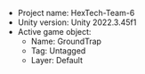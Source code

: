 <!-- UNITY CODE ASSIST INSTRUCTIONS START -->
- Project name: HexTech-Team-6
- Unity version: Unity 2022.3.45f1
- Active game object:
  - Name: GroundTrap
  - Tag: Untagged
  - Layer: Default
<!-- UNITY CODE ASSIST INSTRUCTIONS END -->